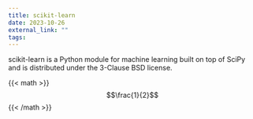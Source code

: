 ```yaml
---
title: scikit-learn
date: 2023-10-26
external_link: ""
tags:
---
```


scikit-learn is a Python module for machine learning built on top of SciPy and is distributed under the 3-Clause BSD license.

{{< math >}}
$$\frac{1}{2}$$
{{< /math >}}
<!--more-->
